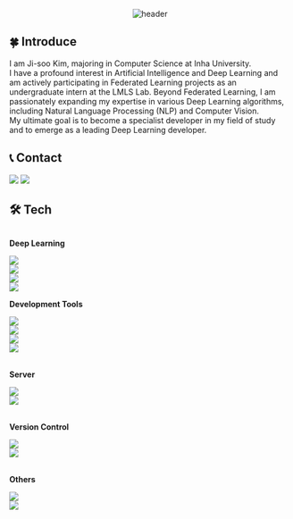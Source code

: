 
<div align="center">

  ![header](https://capsule-render.vercel.app/api?type=rounded&color=_hexcode&text=Jisoo%20Kim's%20GitHub%20👋&fontColor=ffffff&animation=blinking&fontSize=40&fontAlignY=50&fontAlign=50&height180)
</div>

## 🍀 Introduce
I am Ji-soo Kim, majoring in Computer Science at Inha University. <br/>
I have a profound interest in Artificial Intelligence and Deep Learning and am actively participating in Federated Learning projects as an undergraduate intern at the LMLS Lab. Beyond Federated Learning, I am passionately expanding my expertise in various Deep Learning algorithms, including Natural Language Processing (NLP) and Computer Vision. <br/>
My ultimate goal is to become a specialist developer in my field of study and to emerge as a leading Deep Learning developer.

## 📞 Contact
<div style="display:flex; flex-direction:row;">
    <href="mailto:starprin3@gmail.com">
      <img src="https://img.shields.io/badge/Gmail-EA4335?style=flat_square&logo=Gmail&logoColor=white"> 
    <href="https://www.instagram.com/groundwater98">
        <img src="https://img.shields.io/badge/Instagram-E4405F?style=flat_square&logo=Instagram&logoColor=white"> 

<br/>

## 🛠️ Tech
<div style="display:flex; flex-direction:column; align-items:flex-start;">
    <!-- Deep Learning -->
    <p><strong>Deep Learning</strong></p>
        <img src="https://img.shields.io/badge/Python-3776AB?style=flat-square&logo=python&logoColor=white"/> 
        <img src="https://img.shields.io/badge/Tensorflow-FF6F00?style=flat-square&logo=Tensorflow&logoColor=white"/>
        <img src="https://img.shields.io/badge/Numpy-013243?style=flat-square&logo=Numpy&logoColor=white"/>  
        <img src="https://img.shields.io/badge/Pytorch-EE4C2C?style=flat-square&logo=Pytorch&logoColor=white"/> 
    <!-- Development Tools -->
    <p><strong>Development Tools</strong></p>
        <img src="https://img.shields.io/badge/Visual Studio Code-007ACC?style=flat-square&logo=VisualStudioCode&logoColor=white"/> 
        <img src="https://img.shields.io/badge/Jupyter-F37626?style=flat-square&logo=Jupyter&logoColor=white"/>
        <img src="https://img.shields.io/badge/PyCharm-000000?style=flat-square&logo=PyCharm&logoColor=white"/>
        <img src="https://img.shields.io/badge/Anaconda-44A833?style=flat-square&logo=Anaconda&logoColor=white"/>
  <br/>
  <!--  Server -->
    <p><strong>Server</strong></p>
        <img src="https://img.shields.io/badge/Django-09E20?style=flat-square&logo=Django&logoColor=white"/>
        <img src="https://img.shields.io/badge/Linux-FCC624?style=flat-square&logo=linux&logoColor=black"/>   
  <br/>
  <!-- Version Control -->
    <p><strong>Version Control</strong></p>
        <img src="https://img.shields.io/badge/Github-181717?style=flat-square&logo=github&logoColor=white"/>
        <img src="https://img.shields.io/badge/Git-F05032?style=flat-square&logo=Git&logoColor=white"/>  
  <br/>
  <!-- Others -->
    <p><strong>Others</strong></p>
        <img src="https://img.shields.io/badge/C-A8B9CC?style=flat-square&logo=C&logoColor=white">
        <img src="https://img.shields.io/badge/C++-00599C?style=flat-square&logo=C++&logoColor=white"> 
</div><br>
</div>





